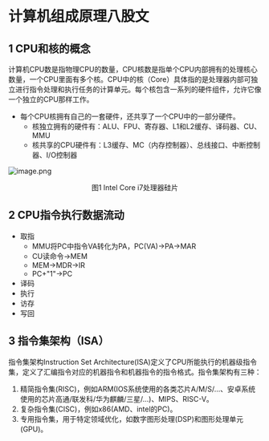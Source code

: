 # 计算机组成原理八股文
## 1 CPU和核的概念
计算机CPU数是指物理CPU的数量，CPU核数是指单个CPU内部拥有的处理核心数量，一个CPU里面有多个核。CPU中的核（Core）具体指的是处理器内部可独立进行指令处理和执行任务的计算单元。每个核包含一系列的硬件组件，允许它像一个独立的CPU那样工作。
* 每个CPU核拥有自己的一套硬件，还共享了一个CPU中的一部分硬件。
  * 核独立拥有的硬件有：ALU、FPU、寄存器、L1和L2缓存、译码器、CU、MMU
  * 核共享的CPU硬件有：L3缓存、MC（内存控制器）、总线接口、中断控制器、I/O控制器

![image.png](https://p6-juejin.byteimg.com/tos-cn-i-k3u1fbpfcp/364665f0add8458494b55b9b241b22bd~tplv-k3u1fbpfcp-jj-mark:0:0:0:0:q75.image#?w=780&h=295&s=556391&e=png&b=e3d72a)
<center>图1 Intel Core i7处理器硅片</center>

## 2 CPU指令执行数据流动
* 取指
  * MMU将PC中指令VA转化为PA，PC(VA)->PA->MAR
  * CU读命令->MEM
  * MEM->MDR->IR
  * PC+"1"->PC
* 译码
* 执行
* 访存
* 写回

## 3 指令集架构（ISA）
指令集架构Instruction Set Architecture(ISA)定义了CPU所能执行的机器级指令集，定义了汇编指令对应的机器指令和机器指令的指令格式。指令集架构有三种：
1. 精简指令集(RISC)，例如ARM(IOS系统使用的各类芯片A/M/S/...、安卓系统使用的芯片高通/联发科/华为麒麟/三星/...)、MIPS、RISC-V。
2. 复杂指令集(CISC)，例如x86(AMD、intel的PC)。
3. 专用指令集，用于特定领域优化，如数字图形处理(DSP)和图形处理单元(GPU)。

